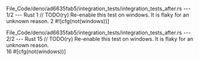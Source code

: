 File_Code/deno/ad6635fab5/integration_tests/integration_tests_after.rs --- 1/2 --- Rust
                                                                                                                                                             1 // TODO(ry) Re-enable this test on windows. It is flaky for an unknown reason.
                                                                                                                                                             2 #![cfg(not(windows))]

File_Code/deno/ad6635fab5/integration_tests/integration_tests_after.rs --- 2/2 --- Rust
15 // TODO(ry) Re-enable this test on windows. It is flaky for an unknown reason.                                                                              
16 #[cfg(not(windows))]                                                                                                                                        

